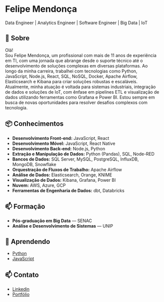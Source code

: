 # Felipe Mendonça  
Data Engineer | Analytics Engineer | Software Engineer | Big Data | IoT

## 🧐 Sobre  
Olá!  
Sou Felipe Mendonça, um profissional com mais de 11 anos de experiência em TI, com uma jornada que abrange desde o suporte técnico até o desenvolvimento de soluções complexas em diversas plataformas. Ao longo da minha carreira, trabalhei com tecnologias como Python, JavaScript, Node.js, React, SQL, NoSQL, Docker, Apache Airflow, Elasticsearch e Kibana para criar soluções robustas e escaláveis. Atualmente, minha atuação é voltada para sistemas industriais, integração de dados e soluções de IoT, com ênfase em pipelines ETL e visualização de dados utilizando ferramentas como Grafana e Power BI. Estou sempre em busca de novas oportunidades para resolver desafios complexos com tecnologia.

## 📦 Conhecimentos  
- **Desenvolvimento Front-end:** JavaScript, React  
- **Desenvolvimento Móvel:** JavaScript, React Native  
- **Desenvolvimento Back-end:** Node.js, Python  
- **Extração e Manipulação de Dados:** Python (Pandas), SQL, Node-RED  
- **Bancos de Dados:** SQL Server, MySQL, PostgreSQL, InfluxDB, MongoDB, Snowflake  
- **Orquestração de Fluxos de Trabalho:** Apache Airflow  
- **Análise de Dados:** Elasticsearch, Orange, KNIME  
- **Visualização de Dados:** Kibana, Grafana, Power BI  
- **Nuvem:** AWS, Azure, GCP  
- **Ferramentas de Engenharia de Dados:** dbt, Databricks

## 📫 Formação  
- **Pós-graduação em Big Data** — SENAC  
- **Análise e Desenvolvimento de Sistemas** — UNIP  

## 🌱 Aprendendo  
- [Python](https://www.python.org/)  
- [JavaScript](https://www.javascript.com/)  

## 📫 Contato  
- [Linkedin](https://www.linkedin.com/in/felipe-mendonca/)  
- [Portfólio](https://felipe-data-portfolio.netlify.app/)
